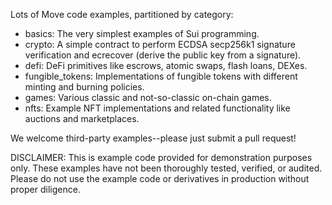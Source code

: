 Lots of Move code examples, partitioned by category:

* basics: The very simplest examples of Sui programming.
* crypto: A simple contract to perform ECDSA secp256k1 signature verification and ecrecover (derive the public key from a signature).
* defi: DeFi primitives like escrows, atomic swaps, flash loans, DEXes.
* fungible_tokens: Implementations of fungible tokens with different minting and burning policies.
* games: Various classic and not-so-classic on-chain games.
* nfts: Example NFT implementations and related functionality like auctions and marketplaces.

We welcome third-party examples--please just submit a pull request!

DISCLAIMER: This is example code provided for demonstration purposes only. These examples have not been thoroughly tested, verified, or audited. Please do not use the example code or derivatives in production without proper diligence.
